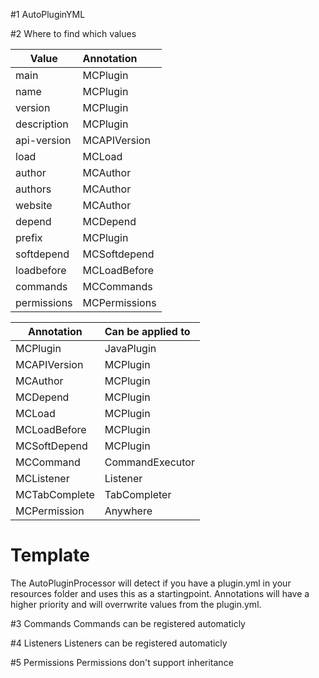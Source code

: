 #1 AutoPluginYML

#2 Where to find which values

| Value        | Annotation |
| ------------- |:-------------|
| main      | MCPlugin |
| name      | MCPlugin |
| version | MCPlugin |
| description | MCPlugin |
| api-version | MCAPIVersion |
| load | MCLoad |
| author | MCAuthor |
| authors | MCAuthor |
| website | MCAuthor |
| depend | MCDepend |
| prefix | MCPlugin | 
| softdepend | MCSoftdepend |
| loadbefore | MCLoadBefore |
| commands | MCCommands |
| permissions | MCPermissions |

| Annotation        | Can be applied to |
| ------------- |:-------------|
| MCPlugin | JavaPlugin |
| MCAPIVersion | MCPlugin |
| MCAuthor | MCPlugin |
| MCDepend | MCPlugin |
| MCLoad | MCPlugin |
| MCLoadBefore | MCPlugin |
| MCSoftDepend | MCPlugin |
| MCCommand | CommandExecutor |
| MCListener | Listener |
| MCTabComplete | TabCompleter |
| MCPermission | Anywhere |

# Template
The AutoPluginProcessor will detect if you have a plugin.yml in your resources folder
and uses this as a startingpoint. Annotations will have a higher priority and will
overrwrite values from the plugin.yml.

#3 Commands
Commands can be registered automaticly

#4 Listeners
Listeners can be registered automaticly

#5 Permissions
Permissions don't support inheritance